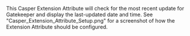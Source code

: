 This Casper Extension Attribute will check for the most recent update for Gatekeeper and display the last-updated date and time. See "Casper_Extension_Attribute_Setup.png" for a screenshot of how the Extension Attribute should be configured.